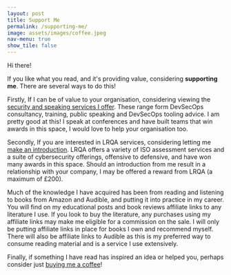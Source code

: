 ```yaml
---
layout: post
title: Support Me
permalink: /supporting-me/
image: assets/images/coffee.jpeg
nav-menu: true
show_tile: false
---
```


Hi there! 

If you like what you read, and it's providing value, considering <b>supporting me</b>. There are several ways to do this!

Firstly, If I can be of value to your organisation, considering viewing the <a href="/services">security and speaking services I offer</a>. These range form DevSecOps consultancy, training, public speaking and DevSecOps tooling advice. I am pretty good at this! I speak at conferences and have built teams that win awards in this space, I would love to help your organisation too.

Secondly, If you are interested in LRQA services, considering letting me <a href="/supporting-me/2024/04/23/about-lrqa.html">make an introduction</a>. LRQA offers a variety of ISO assessment services and a suite of cybersecurity offerings, offensive to defensive, and have won many awards in this space. Should an introduction from me result in a relationship with your company, I may be offered a reward from LRQA (a maximum of £200).

Much of the knowledge I have acquired has been from reading and listening to books from Amazon and Audible, and putting it into practice in my career. You will find on my educational posts and book reviews affiliate links to any literature I use. If you look to buy the literature, any purchases using my affiliate links may make me eligible for a commission on the sale. I will only be putting affiliate links in place for books I own and recommend myself. There will also be affiliate links to Audible as this is my preferred way to consume reading material and is a service I use extensively.

Finally, if something I have read has inspired an idea or helped you, perhaps consider just <a href="/supporting-me/2024/04/23/buy-me-a-coffee.html">buying me a coffee</a>!

